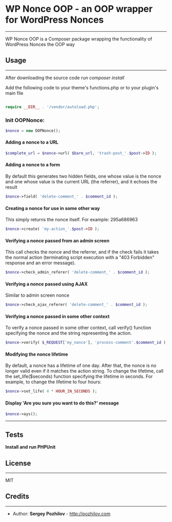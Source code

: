 # WP Nonce OOP - an OOP wrapper for WordPress Nonces
--------

WP Nonce OOP is a Composer package wrapping the functionality of WordPress Nonces the OOP way


## Usage
--------

After downloading the source code run _composer install_

Add the following code to your theme's functions.php or to your plugin's main file

```php

require __DIR__ . '/vendor/autoload.php';

```


### Init OOPNonce:

```php
$nonce = new OOPNonce();
```


#### Adding a nonce to a URL

```php
$complete_url = $nonce->url( $bare_url, 'trash-post_'.$post->ID );
```


#### Adding a nonce to a form

By default this generates two hidden fields, one whose value is the nonce and one whose value is
the current URL (the referrer), and it echoes the result

```php
$nonce->field( 'delete-comment_' . $comment_id );
```


#### Creating a nonce for use in some other way

This simply returns the nonce itself. For example: 295a686963

```php
$nonce->create( 'my-action_'.$post->ID );
```


#### Verifying a nonce passed from an admin screen

This call checks the nonce and the referrer, and if the check fails it takes the normal
action (terminating script execution with a "403 Forbidden" response and an error message).

```php
$nonce->check_admin_referer( 'delete-comment_' . $comment_id );
```


#### Verifying a nonce passed using AJAX

Similar to admin screen nonce

```php
$nonce->check_ajax_referer( 'delete-comment_' . $comment_id );
```


#### Verifying a nonce passed in some other context

To verify a nonce passed in some other context, call verify() function specifying the nonce and the string representing the action.

```php
$nonce->verify( $_REQUEST['my_nonce'], 'process-comment'.$comment_id );
```


#### Modifying the nonce lifetime

By default, a nonce has a lifetime of one day. After that, the nonce is no longer valid even if it matches the action string.
To change the lifetime, call the set_life($seconds) function specifying the lifetime in seconds.
For example, to change the lifetime to four hours:

```php
$nonce->set_life( 4 * HOUR_IN_SECONDS );
```


#### Display 'Are you sure you want to do this?' message

```php
$nonce->ays();
```


--------


## Tests

**Install and run PHPUnit**



## License
--------
MIT


## Credits
-------

* Author: **Sergey Pozhilov** - http://pozhilov.com
